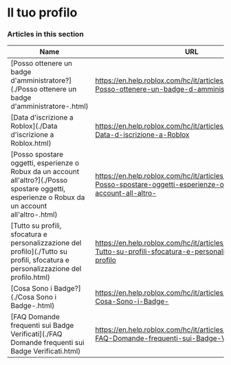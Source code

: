 # Il tuo profilo  
### Articles in this section
Name|URL
-|-
[Posso ottenere un badge d'amministratore?](./Posso ottenere un badge d'amministratore-.html) |https://en.help.roblox.com/hc/it/articles/203312360-Posso-ottenere-un-badge-d-amministratore-
[Data d'iscrizione a Roblox](./Data d'iscrizione a Roblox.html) |https://en.help.roblox.com/hc/it/articles/203313060-Data-d-iscrizione-a-Roblox
[Posso spostare oggetti, esperienze o Robux da un account all'altro?](./Posso spostare oggetti, esperienze o Robux da un account all'altro-.html) |https://en.help.roblox.com/hc/it/articles/203313090-Posso-spostare-oggetti-esperienze-o-Robux-da-un-account-all-altro-
[Tutto su profili, sfocatura e personalizzazione del profilo](./Tutto su profili, sfocatura e personalizzazione del profilo.html) |https://en.help.roblox.com/hc/it/articles/203313660-Tutto-su-profili-sfocatura-e-personalizzazione-del-profilo
[Cosa Sono i Badge?](./Cosa Sono i Badge-.html) |https://en.help.roblox.com/hc/it/articles/203313620-Cosa-Sono-i-Badge-
[FAQ Domande frequenti sui Badge Verificati](./FAQ Domande frequenti sui Badge Verificati.html) |https://en.help.roblox.com/hc/it/articles/7997207259156-FAQ-Domande-frequenti-sui-Badge-Verificati